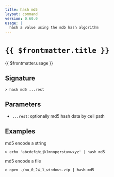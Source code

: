 ```yaml
---
title: hash md5
layout: command
version: 0.60.0
usage: |
  hash a value using the md5 hash algorithm
---
```


# `{{ $frontmatter.title }}`

<div style='white-space: pre-wrap;'>{{ $frontmatter.usage }}</div>

## Signature

`> hash md5 ...rest`

## Parameters

- `...rest`: optionally md5 hash data by cell path

## Examples

md5 encode a string

```shell
> echo 'abcdefghijklmnopqrstuvwxyz' | hash md5
```

md5 encode a file

```shell
> open ./nu_0_24_1_windows.zip | hash md5
```
